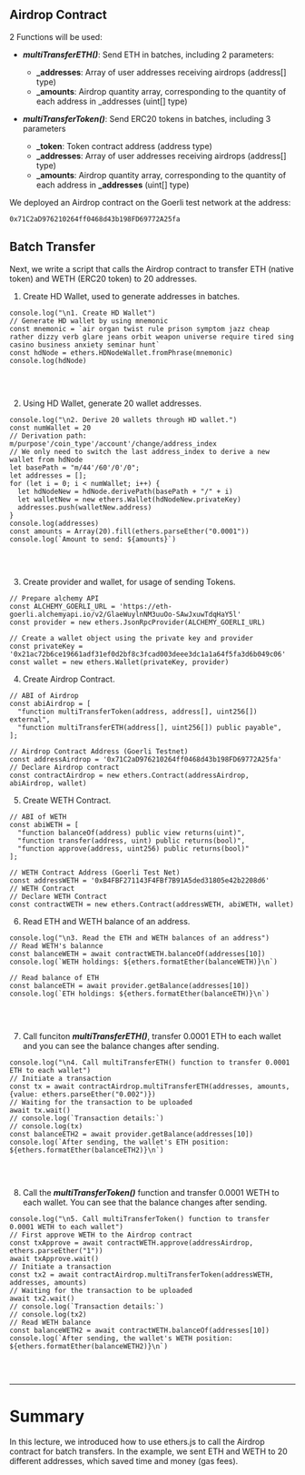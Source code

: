 ## Airdrop Contract

2 Functions will be used:
- ***multiTransferETH()***: Send ETH in batches, including 2 parameters:
  - **_addresses**: Array of user addresses receiving airdrops (address[] type)
  - **_amounts**: Airdrop quantity array, corresponding to the quantity of each address in _addresses (uint[] type)

- ***multiTransferToken()***: Send ERC20 tokens in batches, including 3 parameters
  - **_token**: Token contract address (address type)
  - **_addresses**: Array of user addresses receiving airdrops (address[] type)
  - **_amounts**: Airdrop quantity array, corresponding to the quantity of each address in **_addresses** (uint[] type)
 
We deployed an Airdrop contract on the Goerli test network at the address:

```
0x71C2aD976210264ff0468d43b198FD69772A25fa
```

## Batch Transfer

Next, we write a script that calls the Airdrop contract to transfer ETH (native token) and WETH (ERC20 token) to 20 addresses.

1. Create HD Wallet, used to generate addresses in batches.

```
console.log("\n1. Create HD Wallet")
// Generate HD wallet by using mnemonic
const mnemonic = `air organ twist rule prison symptom jazz cheap rather dizzy verb glare jeans orbit weapon universe require tired sing casino business anxiety seminar hunt`
const hdNode = ethers.HDNodeWallet.fromPhrase(mnemonic)
console.log(hdNode)
```

<br>

![]()<br>

2. Using HD Wallet, generate 20 wallet addresses.

```
console.log("\n2. Derive 20 wallets through HD wallet.")
const numWallet = 20
// Derivation path: m/purpose'/coin_type'/account'/change/address_index
// We only need to switch the last address_index to derive a new wallet from hdNode
let basePath = "m/44'/60'/0'/0";
let addresses = [];
for (let i = 0; i < numWallet; i++) {
  let hdNodeNew = hdNode.derivePath(basePath + "/" + i)
  let walletNew = new ethers.Wallet(hdNodeNew.privateKey)
  addresses.push(walletNew.address)
}
console.log(addresses)
const amounts = Array(20).fill(ethers.parseEther("0.0001"))
console.log(`Amount to send: ${amounts}`)
```
<br>

![]()<br>

3. Create provider and wallet, for usage of sending Tokens.

```
// Prepare alchemy API
const ALCHEMY_GOERLI_URL = 'https://eth-goerli.alchemyapi.io/v2/GlaeWuylnNM3uuOo-SAwJxuwTdqHaY5l'
const provider = new ethers.JsonRpcProvider(ALCHEMY_GOERLI_URL)

// Create a wallet object using the private key and provider
const privateKey = '0x21ac72b6ce19661adf31ef0d2bf8c3fcad003deee3dc1a1a64f5fa3d6b049c06'
const wallet = new ethers.Wallet(privateKey, provider)
```

4. Create Airdrop Contract.

```
// ABI of Airdrop
const abiAirdrop = [
  "function multiTransferToken(address, address[], uint256[]) external",
  "function multiTransferETH(address[], uint256[]) public payable",
];

// Airdrop Contract Address (Goerli Testnet)
const addressAirdrop = '0x71C2aD976210264ff0468d43b198FD69772A25fa'
// Declare Airdrop contract
const contractAirdrop = new ethers.Contract(addressAirdrop, abiAirdrop, wallet)
```

5. Create WETH Contract.

```
// ABI of WETH
const abiWETH = [
  "function balanceOf(address) public view returns(uint)",
  "function transfer(address, uint) public returns(bool)",
  "function approve(address, uint256) public returns(bool)"
];

// WETH Contract Address (Goerli Test Net)
const addressWETH = '0xB4FBF271143F4FBf7B91A5ded31805e42b2208d6'      // WETH Contract
// Declare WETH Contract
const contractWETH = new ethers.Contract(addressWETH, abiWETH, wallet)
```

6. Read ETH and WETH balance of an address.

```
console.log("\n3. Read the ETH and WETH balances of an address")
// Read WETH's balannce
const balanceWETH = await contractWETH.balanceOf(addresses[10])
console.log(`WETH holdings: ${ethers.formatEther(balanceWETH)}\n`)

// Read balance of ETH
const balanceETH = await provider.getBalance(addresses[10])
console.log(`ETH holdings: ${ethers.formatEther(balanceETH)}\n`)
```
<br>

![]()<br>

7. Call funciton ***multiTransferETH()***, transfer 0.0001 ETH to each wallet and you can see the balance changes after sending.

```
console.log("\n4. Call multiTransferETH() function to transfer 0.0001 ETH to each wallet")
// Initiate a transaction
const tx = await contractAirdrop.multiTransferETH(addresses, amounts, {value: ethers.parseEther("0.002")})
// Waiting for the transaction to be uploaded
await tx.wait()
// console.log(`Transaction details:`)
// console.log(tx)
const balanceETH2 = await provider.getBalance(addresses[10])
console.log(`After sending, the wallet's ETH position: ${ethers.formatEther(balanceETH2)}\n`)
```

<br>

![]()<br>

8. Call the ***multiTransferToken()*** function and transfer 0.0001 WETH to each wallet. You can see that the balance changes after sending.

```
console.log("\n5. Call multiTransferToken() function to transfer 0.0001 WETH to each wallet")
// First approve WETH to the Airdrop contract
const txApprove = await contractWETH.approve(addressAirdrop, ethers.parseEther("1"))
await txApprove.wait()
// Initiate a transaction
const tx2 = await contractAirdrop.multiTransferToken(addressWETH, addresses, amounts)
// Waiting for the transaction to be uploaded
await tx2.wait()
// console.log(`Transaction details:`)
// console.log(tx2)
// Read WETH balance
const balanceWETH2 = await contractWETH.balanceOf(addresses[10])
console.log(`After sending, the wallet's WETH position: ${ethers.formatEther(balanceWETH2)}\n`)
```

<br>

![]()<br>

<hr>

# Summary

In this lecture, we introduced how to use ethers.js to call the Airdrop contract for batch transfers. In the example, we sent ETH and WETH to 20 different addresses, which saved time and money (gas fees).
